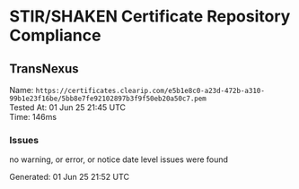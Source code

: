 # STIR/SHAKEN Certificate Repository Compliance

## TransNexus

Name: `https://certificates.clearip.com/e5b1e8c0-a23d-472b-a310-99b1e23f16be/5bb8e7fe92102897b3f9f50eb20a50c7.pem`\
Tested At: 01 Jun 25 21:45 UTC\
Time: 146ms

### Issues

no warning, or error, or notice date level issues were found

Generated: 01 Jun 25 21:52 UTC
